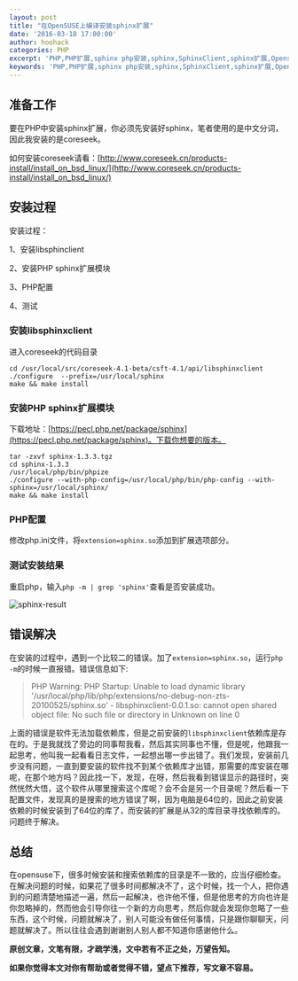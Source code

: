```yaml
---
layout: post
title: "在OpenSUSE上编译安装sphinx扩展"
date: '2016-03-18 17:00:00'
author: hoohack
categories: PHP
excerpt: 'PHP,PHP扩展,sphinx php安装,sphinx,SphinxClient,sphinx扩展,Opensuse安装sphinx扩展，Unable to load dynamic library'
keywords: 'PHP,PHP扩展,sphinx php安装,sphinx,SphinxClient,sphinx扩展,Opensuse安装sphinx扩展，Unable to load dynamic library'
---
```


## 准备工作
要在PHP中安装sphinx扩展，你必须先安装好sphinx，笔者使用的是中文分词，因此我安装的是coreseek。

如何安装coreseek请看：[http://www.coreseek.cn/products-install/install_on_bsd_linux/](http://www.coreseek.cn/products-install/install_on_bsd_linux/)

## 安装过程
安装过程：

1、安装libsphinclient

<!--more-->

2、安装PHP sphinx扩展模块

3、PHP配置

4、测试

### 安装libsphinxclient
进入coreseek的代码目录

    cd /usr/local/src/coreseek-4.1-beta/csft-4.1/api/libsphinxclient
    ./configure  --prefix=/usr/local/sphinx
    make && make install

### 安装PHP sphinx扩展模块
下载地址：[https://pecl.php.net/package/sphinx](https://pecl.php.net/package/sphinx)。下载你想要的版本。

    tar -zxvf sphinx-1.3.3.tgz
    cd sphinx-1.3.3
    /usr/local/php/bin/phpize
    ./configure --with-php-config=/usr/local/php/bin/php-config --with-sphinx=/usr/local/sphinx/
    make && make install

### PHP配置
修改php.ini文件，将`extension=sphinx.so`添加到扩展选项部分。

### 测试安装结果
重启php，输入`php -m | grep 'sphinx'`查看是否安装成功。

![sphinx-result](http://7u2eqw.com1.z0.glb.clouddn.com/sphinx-result.png)

## 错误解决
在安装的过程中，遇到一个比较二的错误。加了`extension=sphinx.so`，运行`php -m`的时候一直报错。错误信息如下:

> PHP Warning:  PHP Startup: Unable to load dynamic library '/usr/local/php/lib/php/extensions/no-debug-non-zts-20100525/sphinx.so' - libsphinxclient-0.0.1.so: cannot open shared object file: No such file or directory in Unknown on line 0

上面的错误是软件无法加载依赖库，但是之前安装的`libsphinxclient`依赖库是存在的。于是我就找了旁边的同事帮我看，然后其实同事也不懂，但是呢，他跟我一起思考，他叫我一起看看日志文件，一起想出哪一步出错了。我们发现，安装前几步没有问题，一直到要安装的软件找不到某个依赖库才出错，那需要的库安装在哪呢，在那个地方吗？因此找一下，发现，在呀，然后我看到错误显示的路径时，突然恍然大悟，这个软件从哪里搜索这个库呢？会不会是另一个目录呢？然后看一下配置文件，发现真的是搜索的地方错误了啊，因为电脑是64位的，因此之前安装依赖的时候安装到了64位的库了，而安装的扩展是从32的库目录寻找依赖库的。问题终于解决。

## 总结
在opensuse下，很多时候安装和搜索依赖库的目录是不一致的，应当仔细检查。在解决问题的时候，如果花了很多时间都解决不了，这个时候，找一个人，把你遇到的问题清楚地描述一遍，然后一起解决，也许他不懂，但是他思考的方向也许是你忽略掉的，然而他会引导你往一个新的方向思考，然后你就会发现你忽略了一些东西，这个时候，问题就解决了，别人可能没有做任何事情，只是跟你聊聊天，问题就解决了。所以往往会遇到谢谢别人别人都不知道你感谢他什么。

**原创文章，文笔有限，才疏学浅，文中若有不正之处，万望告知。**

**如果你觉得本文对你有帮助或者觉得不错，望点下推荐，写文章不容易。**
